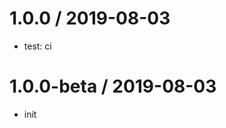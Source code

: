 
1.0.0 / 2019-08-03
==================

  * test: ci

1.0.0-beta / 2019-08-03
==================

  * init

